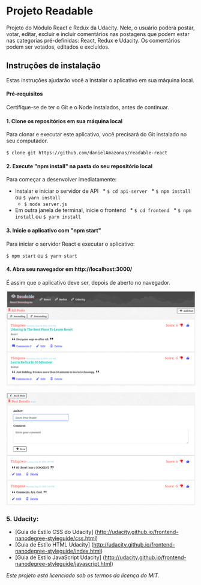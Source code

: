 # Projeto Readable

Projeto do Módulo React e Redux da Udacity. Nele, o usuário poderá postar, votar, editar, excluir e incluir comentários nas postagens que podem estar nas categorias pré-definidas: React, Redux e Udacity. Os comentários podem ser votados, editados e excluídos.

## Instruções de instalação

Estas instruções ajudarão você a instalar o aplicativo em sua máquina local.

#### Pré-requisitos

Certifique-se de ter o Git e o Node instalados, antes de continuar.

#### 1. Clone os repositórios em sua máquina local

Para clonar e executar este aplicativo, você precisará do Git instalado no seu computador.

`$ clone git https://github.com/danielAmazonas/readable-react`

#### 2. Execute "npm install" na pasta do seu repositório local

Para começar a desenvolver imediatamente:

* Instalar e iniciar o servidor de API
  * `$ cd api-server`
  * `$ npm install` ou `$ yarn install`
  * `$ node server.js`
* Em outra janela de terminal, inicie o frontend
  * `$ cd frontend`
  * `$ npm install` ou `$ yarn install`

#### 3. Inicie o aplicativo com "npm start"

Para iniciar o servidor React e executar o aplicativo:

`$ npm start` ou `$ yarn start`

#### 4. Abra seu navegador em http://localhost:3000/

É assim que o aplicativo deve ser, depois de aberto no navegador.

![posts](https://github.com/danielAmazonas/readable-react/blob/master/frontend/screenshots/posts.png)

![comments-details](https://github.com/danielAmazonas/readable-react/blob/master/frontend/screenshots/comments-details.png)

### 5. Udacity:

- [Guia de Estilo CSS do Udacity] (http://udacity.github.io/frontend-nanodegree-styleguide/css.html)
- [Guia de Estilo HTML Udacity] (http://udacity.github.io/frontend-nanodegree-styleguide/index.html)
- [Guia de Estilo JavaScript Udacity] (http://udacity.github.io/frontend-nanodegree-styleguide/javascript.html)

_Este projeto está licenciado sob os termos da licença do MIT._
